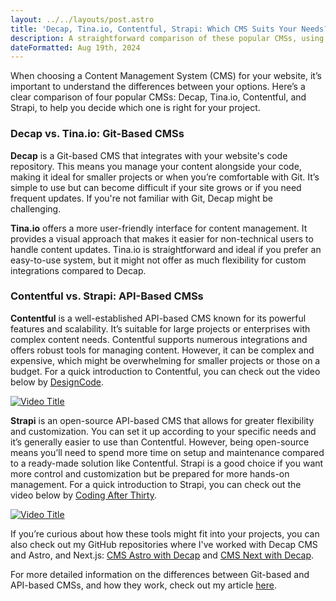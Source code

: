 ```yaml
---
layout: ../../layouts/post.astro
title: 'Decap, Tina.io, Contentful, Strapi: Which CMS Suits Your Needs?'
description: A straightforward comparison of these popular CMSs, using real-world scenarios to help you decide which one to choose.
dateFormatted: Aug 19th, 2024
---
```






When choosing a Content Management System (CMS) for your website, it’s important to understand the differences between your options. Here’s a clear comparison of four popular CMSs: Decap, Tina.io, Contentful, and Strapi, to help you decide which one is right for your project.

### Decap vs. Tina.io: Git-Based CMSs

**Decap** is a Git-based CMS that integrates with your website's code repository. This means you manage your content alongside your code, making it ideal for smaller projects or when you’re comfortable with Git. It’s simple to use but can become difficult if your site grows or if you need frequent updates. If you're not familiar with Git, Decap might be challenging.

**Tina.io** offers a more user-friendly interface for content management. It provides a visual approach that makes it easier for non-technical users to handle content updates. Tina.io is straightforward and ideal if you prefer an easy-to-use system, but it might not offer as much flexibility for custom integrations compared to Decap.

### Contentful vs. Strapi: API-Based CMSs

**Contentful** is a well-established API-based CMS known for its powerful features and scalability. It’s suitable for large projects or enterprises with complex content needs. Contentful supports numerous integrations and offers robust tools for managing content. However, it can be complex and expensive, which might be overwhelming for smaller projects or those on a budget. For a quick introduction to Contentful, you can check out the video below by [DesignCode](https://www.youtube.com/@DesignCodeTeam).

[![Video Title](https://img.youtube.com/vi/AWie7zwAyU0/0.jpg)](https://www.youtube.com/watch?v=AWie7zwAyU0)

**Strapi** is an open-source API-based CMS that allows for greater flexibility and customization. You can set it up according to your specific needs and it’s generally easier to use than Contentful. However, being open-source means you’ll need to spend more time on setup and maintenance compared to a ready-made solution like Contentful. Strapi is a good choice if you want more control and customization but be prepared for more hands-on management. For a quick introduction to Strapi, you can check out the video below by [Coding After Thirty](https://www.youtube.com/@CodingAfterThirty).

[![Video Title](https://img.youtube.com/vi/56h-FPt73Vs/0.jpg)](https://www.youtube.com/watch?v=56h-FPt73Vs)

If you’re curious about how these tools might fit into your projects, you can also check out my GitHub repositories where I've worked with Decap CMS and Astro, and Next.js: [CMS Astro with Decap](https://github.com/tanishabisht/Demo-CMS-AstroDecap) and [CMS Next with Decap](https://github.com/tanishabisht/Demo-CMS-NextDecap).

For more detailed information on the differences between Git-based and API-based CMSs, and how they work, check out my article [here](/post/cms-api-git).